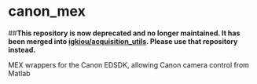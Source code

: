 canon_mex
=========

##**This repository is now deprecated and no longer maintained. It has been merged into [igkiou/acquisition_utils](https://github.com/igkiou/acquisition_utils). Please use that repository instead.**

MEX wrappers for the Canon EDSDK, allowing Canon camera control from Matlab
